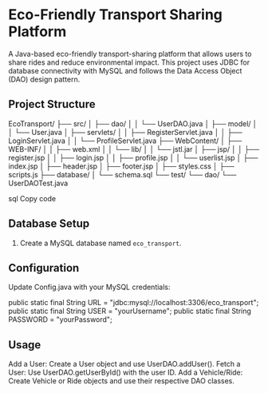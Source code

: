  # Eco-Friendly Transport Sharing Platform

A Java-based eco-friendly transport-sharing platform that allows users to share rides and reduce environmental impact. This project uses JDBC for database connectivity with MySQL and follows the Data Access Object (DAO) design pattern.

## Project Structure

EcoTransport/ ├── src/ │ ├── dao/ │ │ └── UserDAO.java │ ├── model/ │ │ └── User.java │ ├── servlets/ │ │ ├── RegisterServlet.java │ │ ├── LoginServlet.java │ │ └── ProfileServlet.java ├── WebContent/ │ ├── WEB-INF/ │ │ ├── web.xml │ │ └── lib/ │ │ └── jstl.jar │ ├── jsp/ │ │ ├── register.jsp │ │ ├── login.jsp │ │ ├── profile.jsp │ │ └── userlist.jsp │ ├── index.jsp │ ├── header.jsp │ ├── footer.jsp │ ├── styles.css │ ├── scripts.js ├── database/ │ └── schema.sql └── test/ └── dao/ └── UserDAOTest.java

sql
Copy code

## Database Setup

1. Create a MySQL database named `eco_transport`.


## Configuration
Update Config.java with your MySQL credentials:

public static final String URL = "jdbc:mysql://localhost:3306/eco_transport";
public static final String USER = "yourUsername";
public static final String PASSWORD = "yourPassword";

## Usage
Add a User: Create a User object and use UserDAO.addUser().
Fetch a User: Use UserDAO.getUserById() with the user ID.
Add a Vehicle/Ride: Create Vehicle or Ride objects and use their respective DAO classes.
